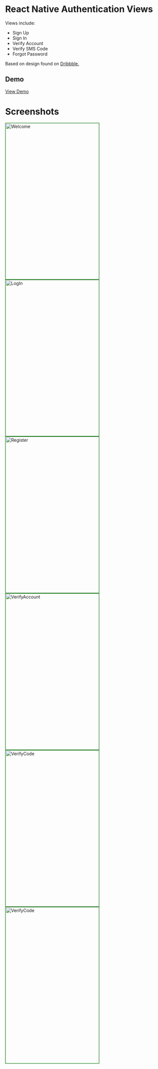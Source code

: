 # React Native Authentication Views
Views include:

<ul>
<li>Sign Up</li>
<li>Sign In</li>
<li>Verify Account</li>
<li>Verify SMS Code</li>
<li>Forgot Password</li>
</ul>

Based on design found on <a href="https://dribbble.com/shots/1908354-Powerdot-App-Signup-2">Dribbble.</a>

<h2>Demo</h2>
<a href="https://appetize.io/app/0hn1p6wu6ewx8z6rdrmrtm9ubc?device=iphone5s&scale=75&orientation=portrait&osVersion=9.3">View Demo</a>

<h1>Screenshots</h1>
<img src="https://github.com/MosesEsan/mesan-react-native-register-login-views/blob/master/Screenshots/Welcome.png" alt="Welcome"
height="500" width="300" align="left" style="border:1px solid green;">
<img src="https://github.com/MosesEsan/mesan-react-native-register-login-views/blob/master/Screenshots/LogIn.png" alt="LogIn" height="500" width="300" align="left" style="border:1px solid green;">
<img src="https://github.com/MosesEsan/mesan-react-native-register-login-views/blob/master/Screenshots/Register.png" alt="Register" height="500" width="300" align="left" style="border:1px solid green;">
<img src="https://github.com/MosesEsan/mesan-react-native-register-login-views/blob/master/Screenshots/VerifyAccount.png" alt="VerifyAccount" height="500" width="300" align="left" style="border:1px solid green;">
<img src="https://github.com/MosesEsan/mesan-react-native-register-login-views/blob/master/Screenshots/VerifyCode.png" alt="VerifyCode" height="500" width="300" align="left" style="border:1px solid green;">
<img src="https://github.com/MosesEsan/mesan-react-native-register-login-views/blob/master/Screenshots/ForgotPassword.png" alt="VerifyCode" height="500" width="300" align="left" style="border:1px solid green;">

